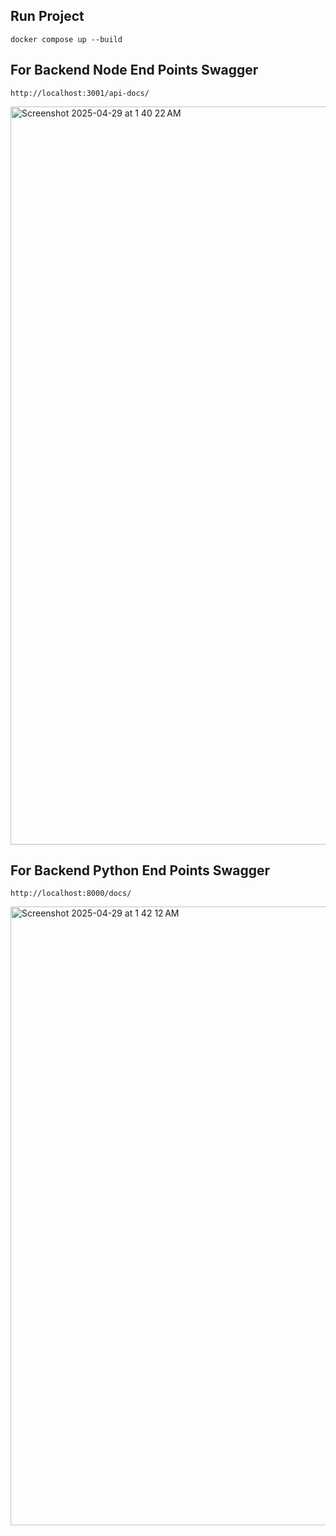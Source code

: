 ## Run Project
```
docker compose up --build
```

## For Backend Node End Points Swagger

```
http://localhost:3001/api-docs/
```

<img width="1181" alt="Screenshot 2025-04-29 at 1 40 22 AM" src="https://github.com/user-attachments/assets/610aca6a-40ea-4853-9a47-3a43fddd84b3" />

## For Backend Python End Points Swagger

```
http://localhost:8000/docs/
```

<img width="990" alt="Screenshot 2025-04-29 at 1 42 12 AM" src="https://github.com/user-attachments/assets/3b524eb9-bf5f-4247-a254-655862258e80" />

